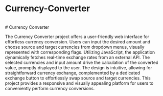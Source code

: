 # Currency-Converter
<br/>
# Currency Converter

The Currency Converter project offers a user-friendly web interface for effortless currency conversion. Users can input the desired amount and choose source and target currencies from dropdown menus, visually represented with corresponding flags. Utilizing JavaScript, the application dynamically fetches real-time exchange rates from an external API. The selected currencies and input amount drive the calculation of the converted value, promptly displayed to the user. The design is intuitive, allowing for straightforward currency exchange, complemented by a dedicated exchange button to effortlessly swap source and target currencies. This project provides a responsive and visually appealing platform for users to conveniently perform currency conversions.

